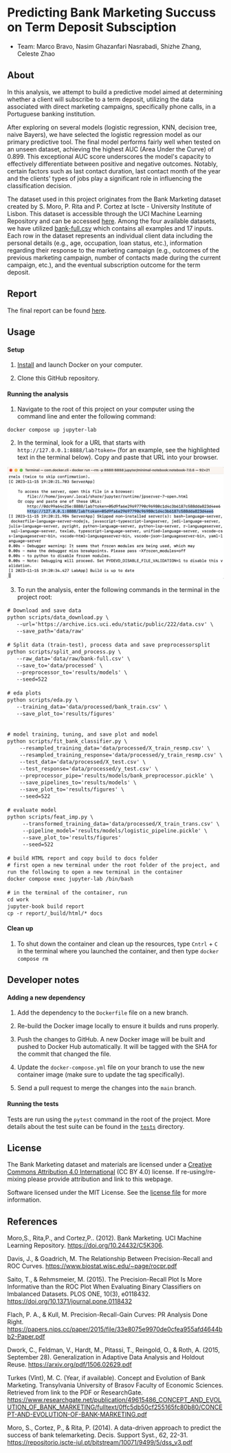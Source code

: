 # Predicting Bank Marketing Succuss on Term Deposit Subsciption

-   Team: Marco Bravo, Nasim Ghazanfari Nasrabadi, Shizhe Zhang, Celeste Zhao

## About

In this analysis, we attempt to build a predictive model aimed at determining whether a client will subscribe to a term deposit, utilizing the data associated with direct marketing campaigns, specifically phone calls, in a Portuguese banking institution.

After exploring on several models (logistic regression, KNN, decision tree, naive Bayers), we have selected the logistic regression model as our primary predictive tool. The final model performs fairly well when tested on an unseen dataset, achieving the highest AUC (Area Under the Curve) of 0.899. This exceptional AUC score underscores the model's capacity to effectively differentiate between positive and negative outcomes. Notably, certain factors such as last contact duration, last contact month of the year and the clients' types of jobs play a significant role in influencing the classification decision.

The dataset used in this project originates from the Bank Marketing dataset created by S. Moro, P. Rita and P. Cortez at Iscte - University Institute of Lisbon. This dataset is accessible through the UCI Machine Learning Repository and can be accessed [here](https://archive.ics.uci.edu/dataset/222/bank+marketing). Among the four available datasets, we have utilized [bank-full.csv](https://archive.ics.uci.edu/static/public/222/data.csv) which contains all examples and 17 inputs. Each row in the dataset represents an individual client data including the personal details (e.g., age, occupation, loan status, etc.), information regarding their response to the marketing campaign (e.g., outcomes of the previous marketing campaign, number of contacts made during the current campaign, etc.), and the eventual subscription outcome for the term deposit.

## Report

The final report can be found [here](https://ubc-mds.github.io/bank-marketing-analysis/).

## Usage

#### Setup

1.  [Install](https://www.docker.com/get-started/) and launch Docker on your computer.

2.  Clone this GitHub repository.

#### Running the analysis

1.  Navigate to the root of this project on your computer using the command line and enter the following command:

```         
docker compose up jupyter-lab
```

2.  In the terminal, look for a URL that starts with `http://127.0.0.1:8888/lab?token=` (for an example, see the highlighted text in the terminal below). Copy and paste that URL into your browser.

![](img/jupyter-container-web-app-launch-url.png)

3.  To run the analysis, enter the following commands in the terminal in the project root:
```
# Download and save data
python scripts/data_download.py \
   --url='https://archive.ics.uci.edu/static/public/222/data.csv' \
   --save_path='data/raw'

# Split data (train-test), process data and save preprocessorsplit
python scripts/split_and_process.py \
   --raw_data='data/raw/bank-full.csv' \
   --save_to='data/processed' \
   --preprocessor_to='results/models' \ 
   --seed=522

# eda plots
python scripts/eda.py \
   --training_data='data/processed/bank_train.csv' \
   --save_plot_to='results/figures'


# model training, tuning, and save plot and model
python scripts/fit_bank_classifier.py \
    --resampled_training_data='data/processed/X_train_resmp.csv' \
    --resampled_training_response='data/processed/y_train_resmp.csv' \
    --test_data='data/processed/X_test.csv' \
    --test_response='data/processed/y_test.csv' \
    --preprocessor_pipe='results/models/bank_preprocessor.pickle' \
    --save_pipelines_to='results/models' \
    --save_plot_to='results/figures' \
    --seed=522

# evaluate model
python scripts/feat_imp.py \
     --transformed_training_data='data/processed/X_train_trans.csv' \
     --pipeline_model='results/models/logistic_pipeline.pickle' \
     --save_plot_to='results/figures' 
     --seed=522

# build HTML report and copy build to docs folder
# first open a new terminal under the root folder of the project, and run the following to open a new terminal in the container
docker compose exec jupyter-lab /bin/bash

# in the terminal of the container, run
cd work
jupyter-book build report
cp -r report/_build/html/* docs
```

#### Clean up

1.  To shut down the container and clean up the resources, type `Cntrl` + `C` in the terminal where you launched the container, and then type `docker compose rm`

## Developer notes

#### Adding a new dependency

1.  Add the dependency to the `Dockerfile` file on a new branch.

2.  Re-build the Docker image locally to ensure it builds and runs properly.

3.  Push the changes to GitHub. A new Docker image will be built and pushed to Docker Hub automatically. It will be tagged with the SHA for the commit that changed the file.

4.  Update the `docker-compose.yml` file on your branch to use the new container image (make sure to update the tag specifically).

5.  Send a pull request to merge the changes into the `main` branch.

#### Running the tests

Tests are run using the `pytest` command in the root of the project. More details about the test suite can be found in the [`tests`](tests) directory.

## License

The Bank Marketing dataset and materials are licensed under a [Creative Commons Attribution 4.0 International](https://creativecommons.org/licenses/by/4.0/legalcode) (CC BY 4.0) license. If re-using/re-mixing please provide attribution and link to this webpage.

Software licensed under the MIT License. See the [license file](LICENSE) for more information.

## References

Moro,S., Rita,P., and Cortez,P.. (2012). Bank Marketing. UCI Machine Learning Repository. <https://doi.org/10.24432/C5K306>.

Davis, J., & Goadrich, M. The Relationship Between Precision-Recall and ROC Curves. <https://www.biostat.wisc.edu/~page/rocpr.pdf>

Saito, T., & Rehmsmeier, M. (2015). The Precision-Recall Plot Is More Informative than the ROC Plot When Evaluating Binary Classifiers on Imbalanced Datasets. PLOS ONE, 10(3), e0118432. <https://doi.org/10.1371/journal.pone.0118432>

Flach, P. A., & Kull, M. Precision-Recall-Gain Curves: PR Analysis Done Right. <https://papers.nips.cc/paper/2015/file/33e8075e9970de0cfea955afd4644bb2-Paper.pdf>

Dwork, C., Feldman, V., Hardt, M., Pitassi, T., Reingold, O., & Roth, A. (2015, September 28). Generalization in Adaptive Data Analysis and Holdout Reuse. <https://arxiv.org/pdf/1506.02629.pdf>

Turkes (Vînt), M. C. (Year, if available). Concept and Evolution of Bank Marketing. Transylvania University of Brasov Faculty of Economic Sciences. Retrieved from link to the PDF or ResearchGate. <https://www.researchgate.net/publication/49615486_CONCEPT_AND_EVOLUTION_OF_BANK_MARKETING/fulltext/0ffc5db50cf255165fc80b80/CONCEPT-AND-EVOLUTION-OF-BANK-MARKETING.pdf>

Moro, S., Cortez, P., & Rita, P. (2014). A data-driven approach to predict the success of bank telemarketing. Decis. Support Syst., 62, 22-31. <https://repositorio.iscte-iul.pt/bitstream/10071/9499/5/dss_v3.pdf>
